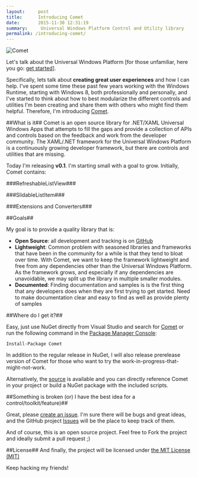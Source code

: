 ```yaml
---
layout:     post
title:      Introducing Comet
date:       2015-11-30 12:31:19
summary:     Universal Windows Platform Control and Utility library 
permalink: /introducing-comet/
---
```


![Comet](http://i.imgur.com/eET4s1S.png)

Let's talk about the Universal Windows Platform [for those unfamiliar, here you go: [get started](https://msdn.microsoft.com/en-us/library/windows/apps/dn894631.aspx)].

Specifically, lets talk about **creating great user experiences** and how I can help. I've spent some time these past few years working with the Windows Runtime, starting with Windows 8, both professionally and personally, and I've started to think about how to best modularize the different controls and utilities I'm been creating and share them with others who might find them helpful. Therefore, I'm introducing [Comet](https://github.com/nmetulev/comet).

##What is it##
Comet is an open source library for .NET/XAML Universal Windows Apps that attempts to fill the gaps and provide a collection of APIs and controls based on the feedback and work from the developer community. The XAML/.NET framework for the Universal Windows Platform is a continuously growing developer framework, but there are controls and utilities that are missing. 

Today I'm releasing **v0.1**. I'm starting small with a goal to grow. Initially, Comet contains:

###RefreshableListView###

###SlidableListItem###

###Extensions and Converters###

##Goals##

My goal is to provide a quality library that is:

 - **Open Source**: all development and tracking is on [GitHub](https://github.com/nmetulev/comet)
 - **Lightweight**: Common problem with seasoned libraries and frameworks that have been in the community for a while is that they tend to bloat over time. With Comet, we want to keep the framework lightweight and free from any dependencies other than the Universal Windows Platform. As the framework grows, and especially if any dependencies are unavoidable, we may split up the library in multiple smaller modules.
 - **Documented**: Finding documentation and samples is is the first thing that any developers does when they are first trying to get started. Need to make documentation clear and easy to find as well as provide plenty of samples

##Where do I get it?##

Easy, just use NuGet directly from Visual Studio and search for [Comet](https://www.nuget.org/packages/Comet) or run the following command in the [Package Manager Console](http://docs.nuget.org/docs/start-here/using-the-package-manager-console):

```
Install-Package Comet
```

In addition to the regular release in NuGet, I will also release prerelease version of Comet for those who want to try the work-in-progress-that-might-not-work.

Alternatively, the [source](https://github.com/nmetulev/comet) is available and you can directly reference Comet in your project or build a NuGet package with the included scripts. 

##Something is broken (or) I have the best idea for a control/toolkit/feature)##

Great, please [create an issue](https://github.com/nmetulev/comet/issues/new). I'm sure there will be bugs and great ideas, and the GitHub project [Issues](https://github.com/nmetulev/comet/issues) will be the place to keep track of them.

And of course, this is an open source project. Feel free to Fork the project and ideally submit a pull request ;)

##License##
And finally, the project will be licensed under [the MIT License (MIT)](https://opensource.org/licenses/MIT)

Keep hacking my friends!
